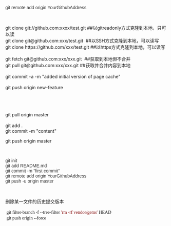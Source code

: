 <br />
<p>
	<span style="color:#333333;font-family:Arial;font-size:14px;white-space:normal;background-color:#FFFFFF;">git remote add origin YourGithubAddress</span> 
</p>
<p>
	<br />
</p>
git clone git://github.com:xxxx/test.git ##以gitreadonly方式克隆到本地，只可以读 &nbsp;<br />
git clone git@github.com:xxx/test.git &nbsp;##以SSH方式克隆到本地，可以读写 &nbsp;<br />
git clone https://github.com/xxx/test.git ##以https方式克隆到本地，可以读写 &nbsp;<br />
git fetch git@github.com:xxx/xxx.git &nbsp;##获取到本地但不合并 &nbsp;<br />
git pull git@github.com:xxx/xxx.git ##获取并合并内容到本地 &nbsp;<br />
<br />
git commit -a -m "added initial version of page cache" &nbsp;<br />
<br />
git push origin new-feature&nbsp;<br />
<br />
<br />
<br />
<br />
git pull origin master<br />
<br />
git add .<br />
git commit -m "content"<br />
<p>
	git push origin master
</p>
<p>
	<br />
</p>
<p>
	<span style="color:#333333;font-family:Arial;font-size:14px;white-space:normal;background-color:#FFFFFF;">git init</span><br style="color:#333333;font-family:Arial;font-size:14px;white-space:normal;background-color:#FFFFFF;" />
<span style="color:#333333;font-family:Arial;font-size:14px;white-space:normal;background-color:#FFFFFF;">git add README.md</span><br style="color:#333333;font-family:Arial;font-size:14px;white-space:normal;background-color:#FFFFFF;" />
<span style="color:#333333;font-family:Arial;font-size:14px;white-space:normal;background-color:#FFFFFF;">git commit -m "first commit"</span><br style="color:#333333;font-family:Arial;font-size:14px;white-space:normal;background-color:#FFFFFF;" />
<span style="color:#333333;font-family:Arial;font-size:14px;white-space:normal;background-color:#FFFFFF;">git remote add origin <span style="color:#333333;font-family:Arial;font-size:14px;white-space:normal;background-color:#FFFFFF;">YourGithubAddress</span></span><br style="color:#333333;font-family:Arial;font-size:14px;white-space:normal;background-color:#FFFFFF;" />
<span style="color:#333333;font-family:Arial;font-size:14px;white-space:normal;background-color:#FFFFFF;">git push -u origin master</span> 
</p>
<p>
	<br />
</p>
<p>
	删除某一文件的历史提交版本
</p>
<pre style="margin-top:0px;margin-bottom:0px;padding:0px;white-space:pre-wrap;word-wrap:break-word;font-family:&quot;"> git filter-branch -f --tree-filter <span style="margin:0px;padding:0px;color:#800000;line-height:1.5 !important;">'</span><span style="margin:0px;padding:0px;color:#800000;line-height:1.5 !important;">rm -rf vendor/gems</span><span style="margin:0px;padding:0px;color:#800000;line-height:1.5 !important;">'</span><span style="margin:0px;padding:0px;line-height:1.5 !important;"> HEAD </span></pre>
<pre style="margin-top:0px;margin-bottom:0px;padding:0px;white-space:pre-wrap;word-wrap:break-word;font-family:&quot;"> git push origin --force</pre>
<br />
<br />